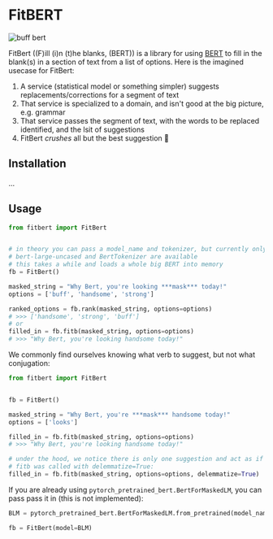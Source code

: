 # FitBERT

![buff bert](https://images-wixmp-ed30a86b8c4ca887773594c2.wixmp.com/f/8dbae12a-4088-4550-a059-36a63be1532c/dauvov6-670a232d-4d64-47e6-a662-4fdc18d003ce.png?token=eyJ0eXAiOiJKV1QiLCJhbGciOiJIUzI1NiJ9.eyJzdWIiOiJ1cm46YXBwOjdlMGQxODg5ODIyNjQzNzNhNWYwZDQxNWVhMGQyNmUwIiwiaXNzIjoidXJuOmFwcDo3ZTBkMTg4OTgyMjY0MzczYTVmMGQ0MTVlYTBkMjZlMCIsIm9iaiI6W1t7InBhdGgiOiJcL2ZcLzhkYmFlMTJhLTQwODgtNDU1MC1hMDU5LTM2YTYzYmUxNTMyY1wvZGF1dm92Ni02NzBhMjMyZC00ZDY0LTQ3ZTYtYTY2Mi00ZmRjMThkMDAzY2UucG5nIn1dXSwiYXVkIjpbInVybjpzZXJ2aWNlOmZpbGUuZG93bmxvYWQiXX0.XPgC9GT93k_AWVSwSL7a9TTJNWcdO-LgrlK4dIoXn_8)

FitBert ((F)ill (i)n (t)he blanks, (BERT)) is a library for using [BERT](https://arxiv.org/abs/1810.04805) to fill in the blank(s) in a section of text from a list of options. Here is the imagined usecase for FitBert:

1. A service (statistical model or something simpler) suggests replacements/corrections for a segment of text
2. That service is specialized to a domain, and isn't good at the big picture, e.g. grammar
3. That service passes the segment of text, with the words to be replaced identified, and the lsit of suggestions
4. FitBert _crushes_ all but the best suggestion :muscle:

## Installation

...

## Usage

```python
from fitbert import FitBert


# in theory you can pass a model_name and tokenizer, but currently only
# bert-large-uncased and BertTokenizer are available
# this takes a while and loads a whole big BERT into memory
fb = FitBert()

masked_string = "Why Bert, you're looking ***mask*** today!"
options = ['buff', 'handsome', 'strong']

ranked_options = fb.rank(masked_string, options=options)
# >>> ['handsome', 'strong', 'buff']
# or
filled_in = fb.fitb(masked_string, options=options)
# >>> "Why Bert, you're looking handsome today!"
```

We commonly find ourselves knowing what verb to suggest, but not what conjugation:

```python
from fitbert import FitBert


fb = FitBert()

masked_string = "Why Bert, you're ***mask*** handsome today!"
options = ['looks']

filled_in = fb.fitb(masked_string, options=options)
# >>> "Why Bert, you're looking handsome today!"

# under the hood, we notice there is only one suggestion and act as if
# fitb was called with delemmatize=True:
filled_in = fb.fitb(masked_string, options=options, delemmatize=True)
```

If you are already using `pytorch_pretrained_bert.BertForMaskedLM`, you can pass pass it in (this is not implemented):

```python
BLM = pytorch_pretrained_bert.BertForMaskedLM.from_pretrained(model_name)

fb = FitBert(model=BLM)
```
